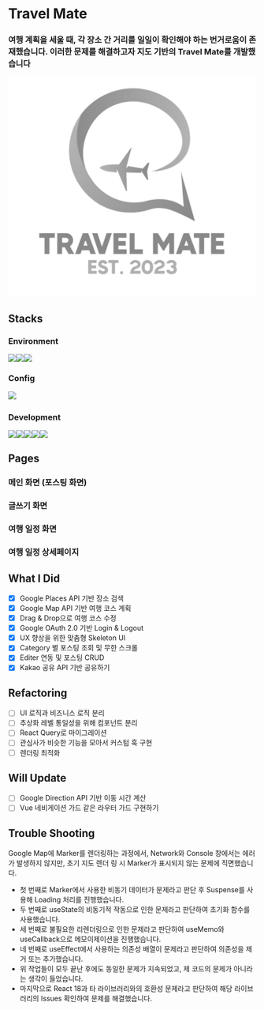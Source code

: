 # Travel Mate

### 여행 계획을 세울 때, 각 장소 간 거리를 일일이 확인해야 하는 번거로움이 존재했습니다. 이러한 문제를 해결하고자 지도 기반의 Travel Mate를 개발했습니다

<img src="public/travel-mate-logo.png">

## Stacks

### Environment

<div style="display: flex">
  <img src="https://img.shields.io/badge/Visual Studio Code-007ACC?style=for-the-badge&logo=Visual Studio Code&logoColor=white">
  <img src="https://img.shields.io/badge/Git-F05032?style=for-the-badge&logo=git&logoColor=white">
  <img src="https://img.shields.io/badge/GitHub-181717?style=for-the-badge&logo=GitHub&logoColor=white">
</div>

### Config

<img src="https://img.shields.io/badge/Npm-CB3837?style=for-the-badge&logo=npm&logoColor=white">

### Development

<div style="display: flex">
  <img src="https://img.shields.io/badge/TypeScript-3178C6?style=for-the-badge&logo=typescript&logoColor=white">
  <img src="https://img.shields.io/badge/React-61DAFB?style=for-the-badge&logo=react&logoColor=white">
  <img src="https://img.shields.io/badge/styled components-DB7093?style=for-the-badge&logo=styled-components&logoColor=white">
  <img src="https://img.shields.io/badge/Recoil-3578E5?style=for-the-badge&logo=Recoil&logoColor=white">
  <img src="https://img.shields.io/badge/React Router-CA4245?style=for-the-badge&logo=React Router&logoColor=white">
</div>

## Pages

### 메인 화면 (포스팅 화면)

### 글쓰기 화면

### 여행 일정 화면

### 여행 일정 상세페이지

## What I Did

- [x] Google Places API 기반 장소 검색
- [x] Google Map API 기반 여행 코스 계획
- [x] Drag & Drop으로 여행 코스 수정
- [x] Google OAuth 2.0 기반 Login & Logout
- [x] UX 향상을 위한 맞춤형 Skeleton UI
- [x] Category 별 포스팅 조회 및 무한 스크롤
- [x] Editer 연동 및 포스팅 CRUD
- [x] Kakao 공유 API 기반 공유하기

## Refactoring

- [ ] UI 로직과 비즈니스 로직 분리
- [ ] 추상화 레벨 통일성을 위해 컴포넌트 분리
- [ ] React Query로 마이그레이션
- [ ] 관심사가 비슷한 기능을 모아서 커스텀 훅 구현
- [ ] 렌더링 최적화

## Will Update

- [ ] Google Direction API 기반 이동 시간 계산
- [ ] Vue 네비게이션 가드 같은 라우터 가드 구현하기

## Trouble Shooting
Google Map에 Marker를 렌더링하는 과정에서, Network와 Console 창에서는 에러가 발생하지 않지만, 초기 지도 렌더
링 시 Marker가 표시되지 않는 문제에 직면했습니다.

- 첫 번째로 Marker에서 사용한 비동기 데이터가 문제라고 판단 후 Suspense를 사용해 Loading 처리를 진행했습니다.
- 두 번째로 useState의 비동기적 작동으로 인한 문제라고 판단하여 초기화 함수를 사용했습니다.
- 세 번째로 불필요한 리렌더링으로 인한 문제라고 판단하여 useMemo와 useCallback으로 메모이제이션을 진행했습니다.
- 네 번째로 useEffect에서 사용하는 의존성 배열이 문제라고 판단하여 의존성을 제거 또는 추가했습니다.
- 위 작업들이 모두 끝난 후에도 동일한 문제가 지속되었고, 제 코드의 문제가 아니라는 생각이 들었습니다.
- 마지막으로 React 18과 타 라이브러리와의 호환성 문제라고 판단하여 해당 라이브러리의 Issues 확인하여 문제를 해결했습니다.
